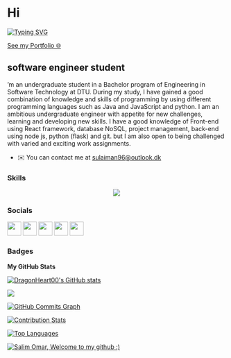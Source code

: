 Hi
===========================
[![Typing SVG](https://readme-typing-svg.herokuapp.com?font=Fira+Code&weight=900&size=40&pause=1000&color=4AF742&width=435&lines=Sulaiman+Kasas)](https://git.io/typing-svg)

<a  rel="noopener"  target="_blank" href="https://salim-o.vercel.app/" >See my Portfolio 🌐</a>


software engineer student
-------------------------

’m an undergraduate student in a Bachelor program of Engineering in Software Technology at DTU. During my study, I have gained a good combination of knowledge and skills of programming by using different programming languages such as Java and JavaScript and python. I am an ambitious undergraduate engineer with appetite for new challenges, learning and developing new skills. I have a good knowledge of Front-end using React framework, database NoSQL, project management, back-end using node js, python (flask) and git. but I am also open to being challenged with varied and exciting work assignments. 

* ✉️  You can contact me at [sulaiman96@outlook.dk](mailto:sulaiman96@outlook.dk)

### Skills



<p align="center">
  <a href="https://skillicons.dev">
    <img src="https://skillicons.dev/icons?i=java,kotlin,c,cs,dotnet,mysql,nginx,nodejs,html,css,js,react,linux,docker,r,tensorflow,cloudflare,figma,androidstudio,idea,v,visualstudio,vscode,github,git,discord"/>
  </a>
</p>



### Socials

<p align="left"> <a href="https://discordapp.com/users/623875866090536963" target="_blank" rel="noreferrer"><img src="https://raw.githubusercontent.com/danielcranney/readme-generator/main/public/icons/socials/discord.svg" width="32" height="32" /></a> <a href="https://www.facebook.com/sulaimankasas96" target="_blank" rel="noreferrer"><img src="https://raw.githubusercontent.com/danielcranney/readme-generator/main/public/icons/socials/facebook.svg" width="32" height="32" /></a> <a href="https://github.com/sulaimankasas" target="_blank" rel="noreferrer"><img src="https://raw.githubusercontent.com/danielcranney/readme-generator/main/public/icons/socials/github.svg" width="32" height="32" /></a> <a href="https://www.instagram.com/dragonheart_007" target="_blank" rel="noreferrer"><img src="https://raw.githubusercontent.com/danielcranney/readme-generator/main/public/icons/socials/instagram.svg" width="32" height="32" /></a> <a href="https://www.linkedin.com/in/sulaiman-kasas-61750b127/" target="_blank" rel="noreferrer"><img src="https://raw.githubusercontent.com/danielcranney/readme-generator/main/public/icons/socials/linkedin.svg" width="32" height="32" /></a></p>

### Badges

<b>My GitHub Stats</b>

<a href="https://github.com/DragonHeart00"><img src="https://github-readme-stats.vercel.app/api?username=DragonHeart00&show_icons=true&hide=issues,&count_private=true&title_color=0891b2&text_color=ffffff&icon_color=0891b2&bg_color=1c1917&hide_border=true&show_icons=true" alt="DragonHeart00's GitHub stats" /></a>

<a href="https://github.com/DragonHeart00"><img src="https://github-readme-streak-stats.herokuapp.com/?user=DragonHeart00&stroke=ffffff&background=1c1917&ring=0891b2&fire=0891b2&currStreakNum=ffffff&currStreakLabel=0891b2&sideNums=ffffff&sideLabels=ffffff&dates=ffffff&hide_border=true" /></a>

<a href="https://github.com/DragonHeart00"><img src="https://activity-graph.herokuapp.com/graph?username=DragonHeart00&bg_color=1c1917&color=ffffff&line=0891b2&point=ffffff&area_color=1c1917&area=true&hide_border=true&custom_title=GitHub%20Commits%20Graph" alt="GitHub Commits Graph" /></a>


[![Contribution Stats](https://github-contribution-stats.vercel.app/api/?username=lorddashme)](https://github.com/LordDashMe/github-contribution-stats/)

<a href="https://github.com/DragonHeart00" align="left"><img src="https://github-readme-stats.vercel.app/api/top-langs/?username=DragonHeart00&langs_count=10&title_color=0891b2&text_color=ffffff&icon_color=0891b2&bg_color=1c1917&hide_border=true&locale=en&custom_title=Top%20%Languages" alt="Top Languages" /></a>

 
[![Salim Omar, Welcome to my github :)](https://pimp-my-readme.webapp.io/pimp-my-readme/wavy-banner?subtitle=Welcome%20to%20my%20github%20%3A%29&title=Salim%20Omar)](https://pimp-my-readme.webapp.io)

